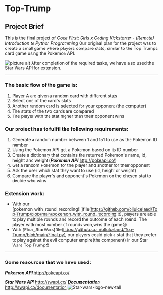 # Top-Trump #
## Project Brief 
This is the final project of _Code First: Girls x Coding Kickstarter - (Remote) Introduction to Python Programming_
Our original plan for the project was to create a small game where players compare stats, similar to the Top Trumps card game using the Pokemon API. 

![picture alt](https://user-images.githubusercontent.com/67553615/134175182-c4b0e910-4f58-4533-bbe3-407a6cbbb697.jpg "Pokemon API")
After completion of the required tasks, we have also used the Star Wars API for extension.
- - - -- - - -- - - -- - - -- - - -- - - -- - - -- - - -- - - -- - - -- - - -- - - -- - - -- - - -- - 
### The basic flow of the game is: 
1. Player A are given a random card with different stats
2. Select one of the card's stats
3. Another random card is selected for your opponent (the computer)
4. The stats of the two cards are compared
5. The player with the stat higher than their opponent wins

### Our project has to fulfil the following requirements: 

1. Generate a random number between 1 and 151 to use as the Pokemon ID number
2. Using the Pokemon API get a Pokemon based on its ID number
3. Create a dictionary that contains the returned Pokemon's name, id, height and weight (_**Pokemon API**_ http://pokeapi.co/)
4. Get a random Pokemon for the player and another for their opponent
5. Ask the user which stat they want to use (id, height or weight)
6. Compare the player's and opponent's Pokemon on the chosen stat to decide who wins

### Extension work:
* With our [pokemon_with_round_recording!!!]file(https://github.com/ollulceland/Top-Trump/blob/main/pokemon_with_round_recording!!!), players are able to play multiple rounds and record the outcome of each round. The player with most number of rounds won,wins the game:satisfied:
* With [Final_StarWars]file(https://github.com/ollulceland/Top-Trump/blob/main/Final.py), our players could pick a stat that they prefer to play against the evil computer empire(the component) in our Star Wars Top Trump:sunglasses:


- - - -- - - -- - - -- - - -- - - -- - - -- - - -- - - -- - - -- - - -- - - -- - - -- - - -- - - -- - 
### Some resources that we have used:

_**Pokemon API**_ http://pokeapi.co/

_**Star Wars API**_ http://swapi.co/
_**Documentation**_ http://swapi.co/documentation
![Star-wars-logo-new-tall](https://user-images.githubusercontent.com/67553615/134176087-309e50ed-68c6-4ad8-8c89-aeb48126b025.jpg)



